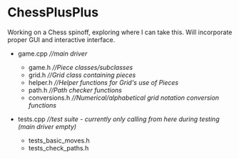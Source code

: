 # ChessPlusPlus

Working on a Chess spinoff, exploring where I can take this. Will incorporate proper GUI and interactive interface.

- game.cpp  *//main driver*
  - game.h  *//Piece classes/subclasses*
  - grid.h  *//Grid class containing pieces*
  - helper.h  *//Helper functions for Grid's use of Pieces*
  - path.h  *//Path checker functions*
  - conversions.h  *//Numerical/alphabetical grid notation conversion functions*
  
- tests.cpp  *//test suite - currently only calling from here during testing (main driver empty)*
  - tests_basic_moves.h
  - tests_check_paths.h
